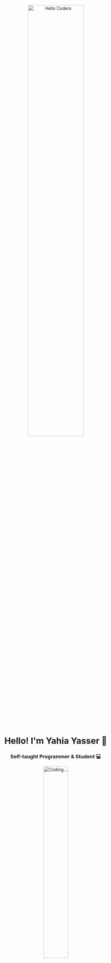 <div align="center">

  <img src="https://github.com/SP-XD/SP-XD/blob/main/images/hellocoders_rounded.gif?raw=true" width="60%" alt="Hello Coders" />
  
  <h1>Hello! I'm Yahia Yasser 👋</h1>
  <h3>Self-taught Programmer & Student 💻</h3>
  
  <img src="https://github.com/SP-XD/SP-XD/blob/main/images/dev-working_rounded.gif?raw=true" width="40%" alt="Coding..." />

  <br><br>
  <h3>📬 Connect With Me</h3>

  <p align="center">
    <a href="https://t.me/Yahiayasser24" target="_blank">
      <img src="https://img.shields.io/badge/Telegram-2CA5E0?style=for-the-badge&logo=telegram&logoColor=white"/>
    </a>
    <a href="https://www.linkedin.com/in/yahia-yasser" target="_blank">
      <img src="https://img.shields.io/badge/LinkedIn-0077B5?style=for-the-badge&logo=linkedin&logoColor=white"/>
    </a>
    <a href="https://www.instagram.com/y_a_h_i_a_2006/" target="_blank">
      <img src="https://img.shields.io/badge/Instagram-E4405F?style=for-the-badge&logo=instagram&logoColor=white"/>
    </a>
    <a href="https://www.facebook.com/yhyy.alshykh.705451" target="_blank">
      <img src="https://img.shields.io/badge/Facebook-1877F2?style=for-the-badge&logo=facebook&logoColor=white"/>
    </a>
    <a href="https://www.tiktok.com/@ya7yayasser?lang=ar" target="_blank">
      <img src="https://img.shields.io/badge/TikTok-000000?style=for-the-badge&logo=tiktok&logoColor=white"/>
    </a>
    <a href="mailto:y00987354@gmail.com" target="_blank">
      <img src="https://img.shields.io/badge/Gmail-D14836?style=for-the-badge&logo=gmail&logoColor=white"/>
    </a>
  </p>
</div>

---

### 🧠 Currently Learning:
- HTML, CSS, Python  
- Java, C++, OOP, Data Structures  
- Git, Command Line, Programming Basics  

---

### 🛠️ Tools & Technologies I Use:

![Python](https://img.shields.io/badge/Python-FFD43B?style=flat&logo=python&logoColor=darkgreen)
![Java](https://img.shields.io/badge/Java-ED8B00?style=flat&logo=java&logoColor=white)
![C++](https://img.shields.io/badge/C++-00599C?style=flat&logo=c%2B%2B&logoColor=white)
![HTML5](https://img.shields.io/badge/HTML5-E34F26?style=flat&logo=html5&logoColor=white)
![CSS3](https://img.shields.io/badge/CSS3-1572B6?style=flat&logo=css3&logoColor=white)
![Git](https://img.shields.io/badge/Git-F05032?style=flat&logo=git&logoColor=white)
![Command Line](https://img.shields.io/badge/Command%20Line-000000?style=flat&logo=gnu-bash&logoColor=white)
![VS Code](https://img.shields.io/badge/Visual%20Studio%20Code-0078D4?style=flat&logo=visual-studio-code&logoColor=white)

---

### 📊 GitHub Stats

<div align="center">

<img src="https://github-readme-stats.vercel.app/api?username=Yahia-Yasser&show_icons=true&theme=radical" width="45%">
<img src="https://github-readme-stats.vercel.app/api/top-langs/?username=Yahia-Yasser&layout=compact&theme=radical" width="45%">

</div>

---

<div align="center">
  
> “Keep coding, keep growing.” 🌱  
> — Yahia Yasser

</div>
